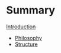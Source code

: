 # Summary

[Introduction](./introduction.md)

- [Philosophy](./philosophy.md)
- [Structure](./structure.md)
